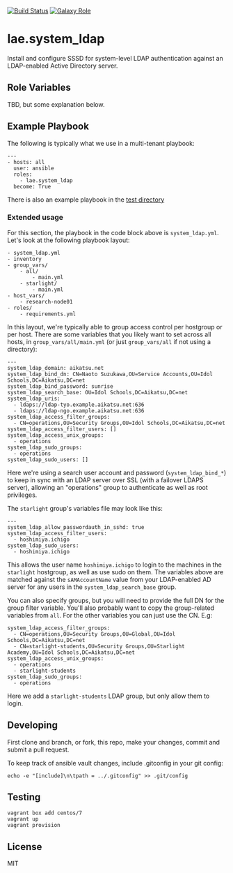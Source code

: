 [![Build Status](https://travis-ci.org/lae/ansible-role-system_ldap.svg?branch=master)](https://travis-ci.org/lae/ansible-role-system_ldap)
[![Galaxy Role](https://img.shields.io/badge/ansible--galaxy-system_ldap-blue.svg)](https://galaxy.ansible.com/lae/system_ldap/)

lae.system_ldap
=========

Install and configure SSSD for system-level LDAP authentication against an 
LDAP-enabled Active Directory server.

## Role Variables

TBD, but some explanation below.

## Example Playbook

The following is typically what we use in a multi-tenant playbook:

```
---
- hosts: all
  user: ansible
  roles:
    - lae.system_ldap
  become: True
```

There is also an example playbook in the [test directory](tests/)

### Extended usage

For this section, the playbook in the code block above is `system_ldap.yml`. 
Let's look at the following playbook layout:

    - system_ldap.yml
    - inventory
    - group_vars/
        - all/
            - main.yml
        - starlight/
            - main.yml
    - host_vars/
        - research-node01
    - roles/
        - requirements.yml

In this layout, we're typically able to group access control per hostgroup or 
per host. There are some variables that you likely want to set across all hosts, 
in `group_vars/all/main.yml` (or just `group_vars/all` if not using a directory):

    ---
    system_ldap_domain: aikatsu.net
    system_ldap_bind_dn: CN=Naoto Suzukawa,OU=Service Accounts,OU=Idol Schools,DC=Aikatsu,DC=net
    system_ldap_bind_password: sunrise
    system_ldap_search_base: OU=Idol Schools,DC=Aikatsu,DC=net
    system_ldap_uris:
      - ldaps://ldap-tyo.example.aikatsu.net:636
      - ldaps://ldap-ngo.example.aikatsu.net:636
    system_ldap_access_filter_groups:
      - CN=operations,OU=Security Groups,OU=Idol Schools,DC=Aikatsu,DC=net
    system_ldap_access_filter_users: []
    system_ldap_access_unix_groups:
      - operations
    system_ldap_sudo_groups:
      - operations
    system_ldap_sudo_users: []

Here we're using a search user account and password (`system_ldap_bind_*`) to 
keep in sync with an LDAP server over SSL (with a failover LDAPS server), 
allowing an "operations" group to authenticate as well as root privileges.

The `starlight` group's variables file may look like this:

    ---
    system_ldap_allow_passwordauth_in_sshd: true
    system_ldap_access_filter_users:
      - hoshimiya.ichigo
    system_ldap_sudo_users:
      - hoshimiya.ichigo

This allows the user name `hoshimiya.ichigo` to login to the machines in the 
`starlight` hostgroup, as well as use sudo on them. The variables above are 
matched against the `sAMAccountName` value from your LDAP-enabled AD server for 
any users in the `system_ldap_search_base` group.

You can also specify groups, but you will need to provide the full DN for the 
group filter variable. You'll also probably want to copy the group-related 
variables from `all`. For the other variables you can just use the CN. E.g:

    system_ldap_access_filter_groups:
      - CN=operations,OU=Security Groups,OU=Global,OU=Idol Schools,DC=Aikatsu,DC=net
      - CN=starlight-students,OU=Security Groups,OU=Starlight Academy,OU=Idol Schools,DC=Aikatsu,DC=net
    system_ldap_access_unix_groups:
      - operations
      - starlight-students
    system_ldap_sudo_groups:
      - operations

Here we add a `starlight-students` LDAP group, but only allow them to login.

Developing
----------

First clone and branch, or fork, this repo, make your changes, commit and submit
a pull request.

To keep track of ansible vault changes, include .gitconfig in your git config:

    echo -e "[include]\n\tpath = ../.gitconfig" >> .git/config

Testing
-------

    vagrant box add centos/7
    vagrant up
    vagrant provision

License
-------

MIT
